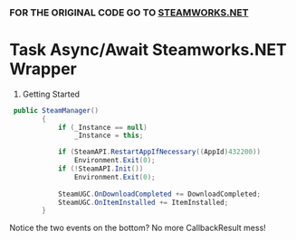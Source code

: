 ### FOR THE ORIGINAL CODE GO TO [STEAMWORKS.NET](https://github.com/rlabrecque/Steamworks.NET)

Task Async/Await Steamworks.NET Wrapper
=======

1. Getting Started

```csharp
 public SteamManager()
        {
            if (_Instance == null)
                _Instance = this;

            if (SteamAPI.RestartAppIfNecessary((AppId)432200))
                Environment.Exit(0);
            if (!SteamAPI.Init())
                Environment.Exit(0);
            
            SteamUGC.OnDownloadCompleted += DownloadCompleted;
            SteamUGC.OnItemInstalled += ItemInstalled;
        }
```
Notice the two events on the bottom? No more CallbackResult mess!
